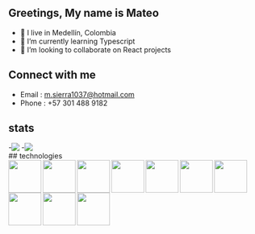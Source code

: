 ## Greetings, My name is Mateo

- 🥑 I live in Medellín, Colombia
- 🌱 I’m currently learning Typescript 
- 💞️ I’m looking to collaborate on React projects


## Connect with me 
- Email : m.sierra1037@hotmail.com
- Phone : +57 301 488 9182

## stats
<div style="display: flex; width: 100%;">
- <img align="left" src="https://github-readme-stats.vercel.app/api?username=mantra0111&theme=midnight-purple" />
- <img align="left" src="https://github-readme-stats.vercel.app/api/top-langs/?username=mantra0111&theme=midnight-purple" />
</div>
## technologies
<div>
<img align="left" style="display: inline-block;" src="https://cdn.svgporn.com/logos/html-5.svg" height="65px" />
<img align="left" style="display: inline-block;" src="https://cdn.svgporn.com/logos/css-3.svg" height="65px" />
 <img align="left" style="display: inline-block;" src="https://cdn.svgporn.com/logos/sass.svg" height="65px" />
<img align="left" style="display: inline-block;" src="https://cdn.svgporn.com/logos/bootstrap.svg" height="65px" />
<img align="left" style="display: inline-block;" src="https://cdn.svgporn.com/logos/javascript.svg" height="65px" />
<img align="left" style="display: inline-block;" src="https://cdn.svgporn.com/logos/typescript-icon.svg" height="65px" />
<img align="left" style="display: inline-block;" src="https://cdn.svgporn.com/logos/react.svg" height="65px" />
<img align="left" style="display: inline-block;" src="https://cdn.svgporn.com/logos/nodejs.svg" height="65px" />
<img align="left" style="display: inline-block;" src="https://cdn.svgporn.com/logos/express.svg" height="65px" />
<img align="left" style="display: inline-block;" src="https://cdn.svgporn.com/logos/mysql.svg" height="65px" />
</div>
<br/>
<br/>

<!---
mantra0111/mantra0111 is a ✨ special ✨ repository because its `README.md` (this file) appears on your GitHub profile.
You can click the Preview link to take a look at your changes.
--->


